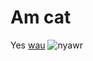 <head>
	<title>Cat webpage</title>
	<link rel="preconnect" href="https://fonts.googleapis.com">
	<link rel="preconnect" href="https://fonts.gstatic.com" crossorigin>
	<link href="https://fonts.googleapis.com/css2?family=Atkinson+Hyperlegible&display=swap" rel="stylesheet">
	<link href="./style.css" rel="stylesheet" />
</head>


# Am cat

Yes [wau](https://crouton.net) ![nyawr](https://crouton.net/crouton.png "croot on")
